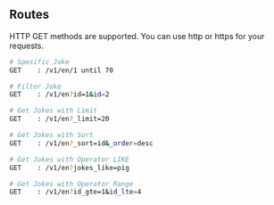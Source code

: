 ## Routes 

HTTP GET methods are supported. You can use http or https for your requests.

```bash
# Spesific Joke
GET    : /v1/en/1 until 70

# Filter Joke
GET    : /v1/en?id=1&id=2

# Get Jokes with Limit
GET    : /v1/en?_limit=20

# Get Jokes with Sort
GET    : /v1/en?_sort=id&_order=desc

# Get Jokes with Operator LIKE
GET    : /v1/en?jokes_like=pig

# Get Jokes with Operator Range
GET    : /v1/en?id_gte=1&id_lte=4
```
